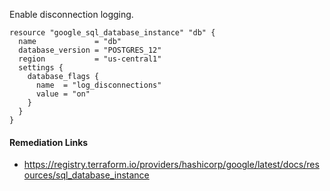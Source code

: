 
Enable disconnection logging.

```hcl
resource "google_sql_database_instance" "db" {
  name             = "db"
  database_version = "POSTGRES_12"
  region           = "us-central1"
  settings {
    database_flags {
      name  = "log_disconnections"
      value = "on"
    }
  }
}
```

#### Remediation Links
 - https://registry.terraform.io/providers/hashicorp/google/latest/docs/resources/sql_database_instance
        